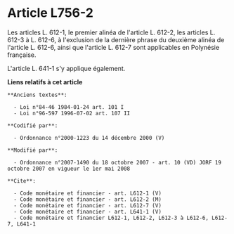 # Article L756-2

Les articles L. 612-1, le premier alinéa de l'article L. 612-2, les articles L. 612-3 à L. 612-6, à l'exclusion de la
dernière phrase du deuxième alinéa de l'article L. 612-6, ainsi que l'article L. 612-7 sont applicables en Polynésie
française.

L'article L. 641-1 s'y applique également.

**Liens relatifs à cet article**

	**Anciens textes**:

	  - Loi n°84-46 1984-01-24 art. 101 I
	  - Loi n°96-597 1996-07-02 art. 107 II

	**Codifié par**:

	  - Ordonnance n°2000-1223 du 14 décembre 2000 (V)

	**Modifié par**:

	  - Ordonnance n°2007-1490 du 18 octobre 2007 - art. 10 (VD) JORF 19 octobre 2007 en vigueur le 1er mai 2008

	**Cite**:

	  - Code monétaire et financier - art. L612-1 (V)
	  - Code monétaire et financier - art. L612-2 (M)
	  - Code monétaire et financier - art. L612-7 (V)
	  - Code monétaire et financier - art. L641-1 (V)
	  - Code monétaire et financier L612-1, L612-2, L612-3 à L612-6, L612-7, L641-1
